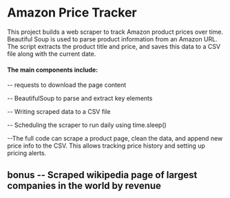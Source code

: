 # Amazon Price Tracker

This project builds a web scraper to track Amazon product prices over time. Beautiful Soup is used to parse product information from an Amazon URL. The script extracts the product title and price, and saves this data to a CSV file along with the current date.


#### The main components include:

-- requests to download the page content

-- BeautifulSoup to parse and extract key elements

-- Writing scraped data to a CSV file

-- Scheduling the scraper to run daily using time.sleep()

--The full code can scrape a product page, clean the data, and append new price info to the CSV. This allows tracking price history and setting up pricing alerts.


## bonus -- Scraped wikipedia page of largest companies in the world by revenue 
